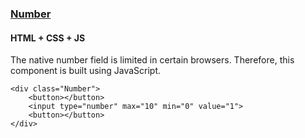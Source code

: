 ### [Number](components/Number)
#### HTML + CSS + JS

The native number field is limited in certain browsers. Therefore, this component is built using JavaScript.

```
<div class="Number">
    <button></button>
    <input type="number" max="10" min="0" value="1">
    <button></button>
</div>
```